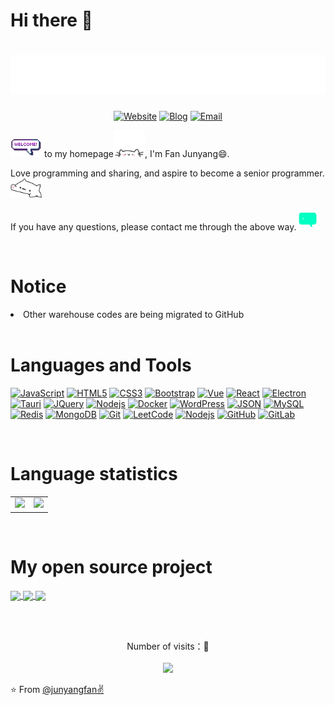 # Hi there 👋

<!-- 动态打字效果 -->
<h1 align="center">
  <a href="https://www.fanjunyang.zone">
    <img src="./images/hello.svg">
  </a>
</h1>

<!-- 个人资料 -->
<p align="center">
  <a href="https://fanjunyang.zone" target="_blank"><img alt="Website" src="https://img.shields.io/badge/Website-fanjunyang.zone-blue?style=flat&logo=google-chrome"></a>
  <a href="https://blog.fanjunyang.zone" target="_blank"><img alt="Blog" src="https://img.shields.io/badge/Blog-blog.fanjunyang.zone-blue?style=flat&logo=google-chrome"></a>
  <a href="mailto:isjunyang.fan@gmail.com"><img alt="Email" src="https://img.shields.io/badge/Gmail-isjunyang.fan%40gmail.com-%23FCA121?style=flat&logo=gmail"></a>
</p>


<!-- 个人介绍 -->
<img src="./images/welcomeglitch.gif" width="50px" />  to my homepage<img src="./images/giphy.webp" width="50">, I'm Fan Junyang😄.

Love programming and sharing, and aspire to become a senior programmer.<img src="./images/bongocat.gif" width="50px" />

If you have any questions, please contact me through the above way.<img src="./images/chat.gif" height="35px" />


<br />

# Notice

<li>Other warehouse codes are being migrated to GitHub</li>

<br />

<!-- 个人技能&工具介绍 -->
# Languages and Tools

[![JavaScript](https://img.shields.io/badge/-JavaScript-black?style=flat&logo=javascript&link=https://github.com/junyangfan)](https://github.com/junyangfan) 
[![HTML5](https://img.shields.io/badge/-HTML5-E34F26?style=flat&logo=html5&logoColor=white&link=https://github.com/junyangfan)](https://github.com/junyangfan) 
[![CSS3](https://img.shields.io/badge/-CSS3-1572B6?style=flat&logo=css3&link=https://github.com/junyangfan)](https://github.com/junyangfan) 
[![Bootstrap](https://img.shields.io/badge/-Bootstrap-563D7C?style=flat&logo=bootstrap&link=https://github.com/junyangfan)](https://github.com/junyangfan) 
[![Vue](https://img.shields.io/badge/-Vue-orange?style=flat&logo=Vue.js&link=https://github.com/junyangfan)](https://github.com/junyangfan) 
[![React](https://img.shields.io/badge/-React-black?style=flat&logo=react&link=https://github.com/junyangfan)](https://github.com/junyangfan) 
[![Electron](https://img.shields.io/badge/-Electron-gray?style=flat&logo=electron&link=https://github.com/junyangfan)](https://github.com/junyangfan) 
[![Tauri](https://img.shields.io/badge/-Tauri-%23FCA121?style=flat&logo=Tauri&link=https://github.com/junyangfan)](https://gitlab.com/junyangfan) 
[![JQuery](https://img.shields.io/badge/-JQuery-blue?style=flat&logo=jquery&link=https://github.com/junyangfan)](https://github.com/junyangfan) 
[![Nodejs](https://img.shields.io/badge/-Nodejs-green?style=flat&logo=Node.js&link=https://github.com/junyangfan)](https://github.com/junyangfan) 
[![Docker](https://img.shields.io/badge/-Docker-black?style=flat&logo=docker&link=https://github.com/junyangfan)](https://github.com/junyangfan) 
[![WordPress](https://img.shields.io/badge/-WordPress-blue?style=flat&logo=wordpress&link=https://github.com/junyangfan)](https://github.com/junyangfan) 
[![JSON](https://img.shields.io/badge/-json-02569B?style=flat&logo=json&link=https://github.com/junyangfan)](https://github.com/junyangfan)
[![MySQL](https://img.shields.io/badge/-MySQL-black?style=flat&logo=mysql&link=https://github.com/junyangfan)](https://github.com/junyangfan)
[![Redis](https://img.shields.io/badge/-Redis-black?style=flat&logo=redis&link=https://github.com/junyangfan)](https://github.com/junyangfan) 
[![MongoDB](https://img.shields.io/badge/-MongoDB-FCA121?style=flat&logo=mongodb&link=https://github.com/junyangfan)](https://github.com/junyangfan)
[![Git](https://img.shields.io/badge/-Git-black?style=flat&logo=git&link=https://github.com/junyangfan)](https://github.com/junyangfan) 
[![LeetCode](https://img.shields.io/badge/-LeetCode-02569B?style=flat&logo=leetCode&link=https://github.com/junyangfan)](https://github.com/junyangfan)
[![Nodejs](https://img.shields.io/badge/-Nodejs-black?style=flat&logo=Node.js&link=https://github.com/junyangfan)](https://github.com/junyangfan) 
[![GitHub](https://img.shields.io/badge/-GitHub-181717?style=flat&logo=github&link=https://github.com/junyangfan)](https://github.com/junyangfan)
[![GitLab](https://img.shields.io/badge/-GitLab-FCA121?style=flat&logo=gitlab&link=https://github.com/junyangfan)](https://gitlab.com/junyangfan) 



<br />

# Language statistics

<!-- 个人使用的最多的语言 仓库 Star 数 -->
<!-- [![Top Langs](https://github-readme-stats.vercel.app/api/top-langs/?username=junyangfan&layout=compact)](https://github.com/junyangfan/github-readme-stats)
[![Top Langs](https://github-readme-stats.vercel.app/api/top-langs/?username=junyangfan)](https://github.com/junyangfan/# github-readme-stats) -->

<!-- ![Fancy's GitHub stats](https://github-readme-stats.vercel.app/api?username=junyangfan&show_icons=true&theme=tokyonight) -->

<table align="center">
  <tr>
    <td>
      <img src="https://github-readme-stats.vercel.app/api/top-langs/?username=junyangfan&theme=tokyonight" />
    </td>
    <td>
      <img src="https://github-readme-stats.vercel.app/api?username=junyangfan&show_icons=true&theme=tokyonight" />
    </td>
  </tr>
</table>

<!-- GitHub Activity Graph
<table align="center">
  <tr>
    <td colspan="2">
      <img src="https://activity-graph.herokuapp.com/graph?username=junyangfan&theme=xcode&bg_color=FF000000&hide_border=true" />
    </td>
  </tr>
</table> -->

<br />

# My open source project

<!-- 开源项目 -->
<p align="left">
  <a href="https://github.com/junyangfan/jy-ui">
    <img align="center" src="https://github-readme-stats.vercel.app/api/pin/?username=junyangfan&repo=jy-ui&theme=radical" />
  </a>
  <a href="https://github.com/junyangfan/chat">
    <img align="center" src="https://github-readme-stats.vercel.app/api/pin/?username=junyangfan&repo=chat&theme=radical" />
  </a>
  <a href="https://github.com/junyangfan/management-system">
    <img align="center" src="https://github-readme-stats.vercel.app/api/pin/?username=junyangfan&repo=management-system&theme=radical" />
  </a>
</p>


<br /><br />
<!-- 访问量统计 -->
<p align="center"> 
  Number of visits：👀<br /><br />
  <img src="https://profile-counter.glitch.me/junyangfan/count.svg" />
</p>

⭐️ From [@junyangfan✌](https://github.com/junyangfan)

<!--
**junyangfan/junyangfan** is a ✨ _special_ ✨ repository because its `README.md` (this file) appears on your GitHub profile.

Here are some ideas to get you started:

- 🔭 I’m currently working on ...
- 🌱 I’m currently learning ...
- 👯 I’m looking to collaborate on ...
- 🤔 I’m looking for help with ...
- 💬 Ask me about ...
- 📫 How to reach me: ...
- 😄 Pronouns: ...
- ⚡ Fun fact: ...
-->
